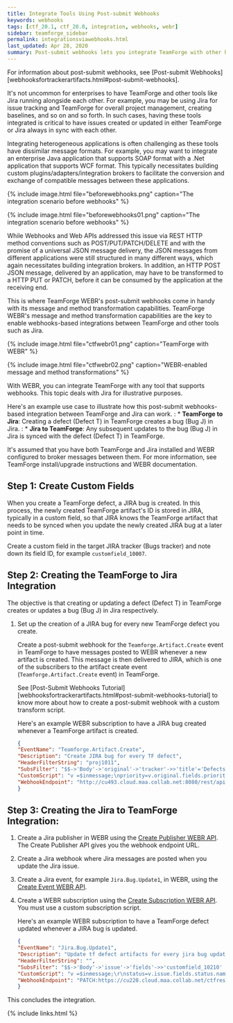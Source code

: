 ```yaml
---
title: Integrate Tools Using Post-submit Webhooks
keywords: webhooks
tags: [ctf_20.1, ctf_20.0, integration, webhooks, webr]
sidebar: teamforge_sidebar
permalink: integrationsviawebhooks.html
last_updated: Apr 28, 2020
summary: Post-submit webhooks lets you integrate TeamForge with other heterogeneous applications. Speaking of TeamForge trackers, post-submit webhooks are meant for publishing TeamForge tracker event messages (for example, artifact create or update event messages) to one or more subscriber applications such as Jira. The subscriber of the TeamForge post-submit events could be any application that supports webhooks. 
---
```


For information about post-submit webhooks, see [Post-submit Webhooks][webhooksfortrackerartifacts.html#post-submit-webhooks].

It's not uncommon for enterprises to have TeamForge and other tools like Jira running alongside each other. For example, you may be using Jira for issue tracking and TeamForge for overall project management, creating baselines, and so on and so forth. In such cases, having these tools integrated is critical to have issues created or updated in either TeamForge or Jira always in sync with each other. 

Integrating heterogeneous applications is often challenging as these tools have dissimilar message formats. For example, you may want to integrate an enterprise Java application that supports SOAP format with a .Net application that supports WCF format. This typically necessitates building custom plugins/adapters/integration brokers to facilitate the conversion and exchange of compatible messages between these applications.

{% include image.html file="beforewebhooks.png" caption="The integration scenario before webhooks" %}

{% include image.html file="beforewebhooks01.png" caption="The integration scenario before webhooks" %}

While Webhooks and Web APIs addressed this issue via REST HTTP method conventions such as POST/PUT/PATCH/DELETE and with the promise of a universal JSON message delivery, the JSON messages from different applications were still structured in many different ways, which again necessitates building integration brokers. In addition, an HTTP POST JSON message, delivered by an application, may have to be transformed to a HTTP PUT or PATCH, before it can be consumed by the application at the receiving end.

This is where TeamForge WEBR's post-submit webhooks come in handy with its message and method transformation capabilities. TeamForge WEBR's message and method transformation capabilities are the key to enable webhooks-based integrations between TeamForge and other tools such as Jira.

{% include image.html file="ctfwebr01.png" caption="TeamForge with WEBR" %}

{% include image.html file="ctfwebr02.png" caption="WEBR-enabled message and method transformations" %}

With WEBR, you can integrate TeamForge with any tool that supports webhooks. This topic deals with Jira for illustrative purposes. 

Here's an example use case to illustrate how this post-submit webhooks-based integration between TeamForge and Jira can work.
: * **TeamForge to Jira**: Creating a defect (Defect T) in TeamForge creates a bug (Bug J) in Jira.
: * **Jira to TeamForge**: Any subsequent updates to the bug (Bug J) in Jira is synced with the defect (Defect T) in TeamForge.

It's assumed that you have both TeamForge and Jira installed and WEBR configured to broker messages between them. For more information, see TeamForge install/upgrade instructions and WEBR documentation.

## Step 1: Create Custom Fields
When you create a TeamForge defect, a JIRA bug is created. In this process, the newly created TeamForge artifact's ID is stored in JIRA, typically in a custom field, so that JIRA knows the TeamForge artifact that needs to be synced when you update the newly created JIRA bug at a later point in time. 
   
Create a custom field in the target JIRA tracker (Bugs tracker) and note down its field ID, for example `customfield_10007`. 

## Step 2: Creating the TeamForge to Jira Integration
The objective is that creating or updating a defect (Defect T) in TeamForge creates or updates a bug (Bug J) in Jira respectively.

1. Set up the creation of a JIRA bug for every new TeamForge defect you create. 

   Create a post-submit webhook for the `Teamforge.Artifact.Create` event in TeamForge to have messages posted to WEBR whenever a new artifact is created. This message is then delivered to JIRA, which is one of the subscribers to the artifact create event (`Teamforge.Artifact.Create` event) in TeamForge.

   See [Post-Submit Webhooks Tutorial][webhooksfortrackerartifacts.html#post-submit-webhooks-tutorial] to know more about how to create a post-submit webhook with a custom transform script.   
   
   Here's an example WEBR subscription to have a JIRA bug created whenever a TeamForge artifact is created.

   ```json
   {
   "EventName": "Teamforge.Artifact.Create",
   "Description": "Create JIRA bug for every TF defect",
   "HeaderFilterString": "proj1011",
   "SubsFilter": "$$->'Body'->'original'->'tracker'->>'title'='Defects'",
   "CustomScript": "v =$inmessage;\npriority=v.original.fields.priority;\npriority1='Medium';\nif(priority===1)\n{\npriority1='Highest';\n}\nif(priority===2)\n{\npriority1='High';\n}\nif(priority===3)\n{\npriority1='Medium';\n}\nif(priority===4)\n{\npriority1='Low';\n}\nif(priority===5)\n{\npriority1='Lowest';\n}\n$outmessage={\n\tfields:  {\nproject:\n       {\n       key: \"TEST\"\n       },\n       summary: $inmessage.original.fields.title,\n       description:   $inmessage.original.fields.description,\n       customfield_10007:$inmessage.id,\n   issuetype: {\n       name: \"Bug\"\n       }\n       priority: {\n       name: priority1\n   }\n   }\n};",
   "WebhookEndpoint": "http://cu493.cloud.maa.collab.net:8080/rest/api/2/issue/",
   }
   ````

## Step 3: Creating the Jira to TeamForge Integration:
1. Create a Jira publisher in WEBR using the [Create Publisher WEBR API](https://documenter.getpostman.com/view/7877371/SWLh677W?version=latest#5aa9e5a5-fd21-436b-bb80-f0302cb9ea2d). The Create Publisher API gives you the webhook endpoint URL.
2. Create a Jira webhook where Jira messages are posted when you update the Jira issue.
3. Create a Jira event, for example `Jira.Bug.Update1`, in WEBR, using the [Create Event WEBR API](https://documenter.getpostman.com/view/7877371/SWLh677W?version=latest#3497282d-1dbd-43d2-a61b-06a1a34adc52).
4. Create a WEBR subscription using the [Create Subscription WEBR API](https://documenter.getpostman.com/view/7877371/SWLh677W?version=latest#9673b6af-9d53-49a5-a9c7-702b99baf9c9). You must use a custom subscription script.

   Here's an example WEBR subscription to have a TeamForge defect updated whenever a JIRA bug is updated.

   ```json
   {
   "EventName": "Jira.Bug.Update1",
   "Description": "Update tf defect artifacts for every jira bug update",
   "HeaderFilterString": "",
   "SubsFilter": "$$->'Body'->'issue'->'fields'->>'customfield_10210' is not null ",
   "CustomScript": "v =$inmessage;\r\nstatus=v.issue.fields.status.name;\r\nstatus1='Open';\r\nif(status==='To-Do'){\r\nstatus1='Open';\r\n}\r\nif(status==='In Progress'){\r\nstatus1='Pending';\r\n}\r\nif(status==='Done'){\r\nstatus1='Closed';\r\n}\r\n$outmessage = {\r\ntitle: $inmessage.issue.fields.summary,\r\ndescription: $inmessage.issue.fields.description,\r\nstatus: status1\r\n};\r\n$param=v.issue.fields.customfield_10007;",
   "WebhookEndpoint": "PATCH:https://cu220.cloud.maa.collab.net/ctfrest/tracker/v1/artifacts",
   }
   ````


This concludes the integration.


{% include links.html %}